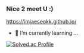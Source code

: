 ### Nice 2 meet U :)
https://imjaeseokk.github.io/
- 🌱 I’m currently learning ...

[![Solved.ac Profile](http://mazassumnida.wtf/api/v2/generate_badge?boj=jaeseokk)](https://solved.ac/profile/jaeseokk)




<!--
**Imjaeseokk/Imjaeseokk** is a ✨ _special_ ✨ repository because its `README.md` (this file) appears on your GitHub profile.

Here are some ideas to get you started:

- 🔭 I’m currently working on ...
- 🌱 I’m currently learning ...
- 👯 I’m looking to collaborate on ...
- 🤔 I’m looking for help with ...
- 💬 Ask me about ...
- 📫 How to reach me: ...
- 😄 Pronouns: ...
- ⚡ Fun fact: ...
-->
